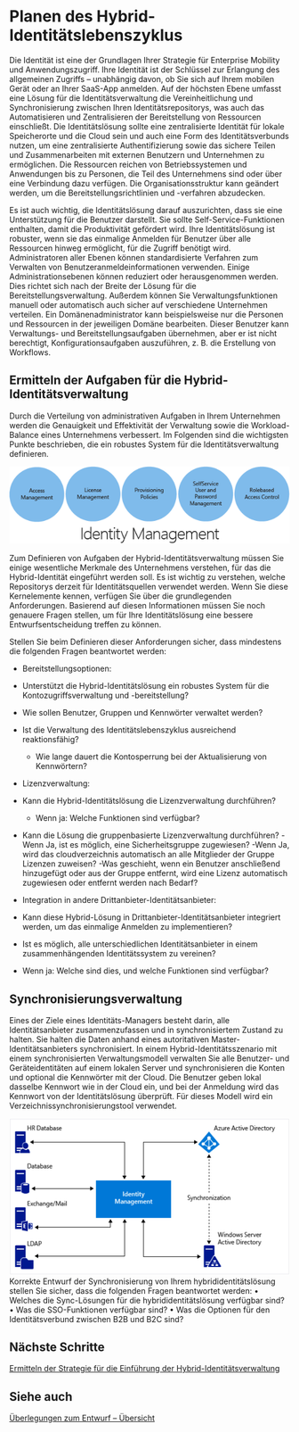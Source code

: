 <properties
    pageTitle="Überlegungen zum Entwurf der Azure Active Directory-Hybrid-Identität – Ermitteln der Aufgaben für die Hybrid-Identitätsverwaltung | Microsoft Azure"
    description="Mit der bedingten Zugriffssteuerung überprüft Azure Active Directory die besonderen Bedingungen, die Sie beim Authentifizieren des Benutzers und vor dem Gewähren des Zugriffs auf die Anwendung auswählen. Nachdem diese Bedingungen erfüllt sind, wird der Benutzer authentifiziert und erhält Zugriff auf die Anwendung."
    documentationCenter=""
    services="active-directory"
    authors="femila"
    manager="stevenpo"
    editor=""/>

<tags
    ms.service="active-directory"
    ms.devlang="na"
    ms.topic="article"
    ms.tgt_pltfrm="na"
    ms.workload="identity" 
    ms.date="11/11/2015"
    ms.author="femila"/>

# Planen des Hybrid-Identitätslebenszyklus 

Die Identität ist eine der Grundlagen Ihrer Strategie für Enterprise Mobility und Anwendungszugriff. Ihre Identität ist der Schlüssel zur Erlangung des allgemeinen Zugriffs – unabhängig davon, ob Sie sich auf Ihrem mobilen Gerät oder an Ihrer SaaS-App anmelden. Auf der höchsten Ebene umfasst eine Lösung für die Identitätsverwaltung die Vereinheitlichung und Synchronisierung zwischen Ihren Identitätsrepositorys, was auch das Automatisieren und Zentralisieren der Bereitstellung von Ressourcen einschließt. Die Identitätslösung sollte eine zentralisierte Identität für lokale Speicherorte und die Cloud sein und auch eine Form des Identitätsverbunds nutzen, um eine zentralisierte Authentifizierung sowie das sichere Teilen und Zusammenarbeiten mit externen Benutzern und Unternehmen zu ermöglichen. Die Ressourcen reichen von Betriebssystemen und Anwendungen bis zu Personen, die Teil des Unternehmens sind oder über eine Verbindung dazu verfügen. Die Organisationsstruktur kann geändert werden, um die Bereitstellungsrichtlinien und -verfahren abzudecken.

Es ist auch wichtig, die Identitätslösung darauf auszurichten, dass sie eine Unterstützung für die Benutzer darstellt. Sie sollte Self-Service-Funktionen enthalten, damit die Produktivität gefördert wird. Ihre Identitätslösung ist robuster, wenn sie das einmalige Anmelden für Benutzer über alle Ressourcen hinweg ermöglicht, für die Zugriff benötigt wird. Administratoren aller Ebenen können standardisierte Verfahren zum Verwalten von Benutzeranmeldeinformationen verwenden. Einige Administrationsebenen können reduziert oder herausgenommen werden. Dies richtet sich nach der Breite der Lösung für die Bereitstellungsverwaltung. Außerdem können Sie Verwaltungsfunktionen manuell oder automatisch auch sicher auf verschiedene Unternehmen verteilen. Ein Domänenadministrator kann beispielsweise nur die Personen und Ressourcen in der jeweiligen Domäne bearbeiten. Dieser Benutzer kann Verwaltungs- und Bereitstellungsaufgaben übernehmen, aber er ist nicht berechtigt, Konfigurationsaufgaben auszuführen, z. B. die Erstellung von Workflows.


## Ermitteln der Aufgaben für die Hybrid-Identitätsverwaltung
Durch die Verteilung von administrativen Aufgaben in Ihrem Unternehmen werden die Genauigkeit und Effektivität der Verwaltung sowie die Workload-Balance eines Unternehmens verbessert. Im Folgenden sind die wichtigsten Punkte beschrieben, die ein robustes System für die Identitätsverwaltung definieren.

 ![](./media/hybrid-id-design-considerations/Identity_management_considerations.png)


Zum Definieren von Aufgaben der Hybrid-Identitätsverwaltung müssen Sie einige wesentliche Merkmale des Unternehmens verstehen, für das die Hybrid-Identität eingeführt werden soll. Es ist wichtig zu verstehen, welche Repositorys derzeit für Identitätsquellen verwendet werden. Wenn Sie diese Kernelemente kennen, verfügen Sie über die grundlegenden Anforderungen. Basierend auf diesen Informationen müssen Sie noch genauere Fragen stellen, um für Ihre Identitätslösung eine bessere Entwurfsentscheidung treffen zu können.  

Stellen Sie beim Definieren dieser Anforderungen sicher, dass mindestens die folgenden Fragen beantwortet werden:

- Bereitstellungsoptionen: 
 - Unterstützt die Hybrid-Identitätslösung ein robustes System für die Kontozugriffsverwaltung und -bereitstellung?
 - Wie sollen Benutzer, Gruppen und Kennwörter verwaltet werden?
 - Ist die Verwaltung des Identitätslebenszyklus ausreichend reaktionsfähig? 
      - Wie lange dauert die Kontosperrung bei der Aktualisierung von Kennwörtern?
      
- Lizenzverwaltung: 
 - Kann die Hybrid-Identitätslösung die Lizenzverwaltung durchführen?
     - Wenn ja: Welche Funktionen sind verfügbar?
- Kann die Lösung die gruppenbasierte Lizenzverwaltung durchführen? 
      -Wenn Ja, ist es möglich, eine Sicherheitsgruppe zugewiesen? 
       -Wenn Ja, wird das cloudverzeichnis automatisch an alle Mitglieder der Gruppe Lizenzen zuweisen? 
        -Was geschieht, wenn ein Benutzer anschließend hinzugefügt oder aus der Gruppe entfernt, wird eine Lizenz automatisch zugewiesen oder entfernt werden nach Bedarf? 

- Integration in andere Drittanbieter-Identitätsanbieter:
- Kann diese Hybrid-Lösung in Drittanbieter-Identitätsanbieter integriert werden, um das einmalige Anmelden zu implementieren?
- Ist es möglich, alle unterschiedlichen Identitätsanbieter in einem zusammenhängenden Identitätssystem zu vereinen?
- Wenn ja: Welche sind dies, und welche Funktionen sind verfügbar?

## Synchronisierungsverwaltung
Eines der Ziele eines Identitäts-Managers besteht darin, alle Identitätsanbieter zusammenzufassen und in synchronisiertem Zustand zu halten. Sie halten die Daten anhand eines autoritativen Master-Identitätsanbieters synchronisiert. In einem Hybrid-Identitätsszenario mit einem synchronisierten Verwaltungsmodell verwalten Sie alle Benutzer- und Geräteidentitäten auf einem lokalen Server und synchronisieren die Konten und optional die Kennwörter mit der Cloud. Die Benutzer geben lokal dasselbe Kennwort wie in der Cloud ein, und bei der Anmeldung wird das Kennwort von der Identitätslösung überprüft. Für dieses Modell wird ein Verzeichnissynchronisierungstool verwendet.
 
![](./media/hybrid-id-design-considerations/Directory_synchronization.png)
Korrekte Entwurf der Synchronisierung von Ihrem hybrididentitätslösung stellen Sie sicher, dass die folgenden Fragen beantwortet werden:
• Welches die Sync-Lösungen für die hybrididentitätslösung verfügbar sind?
• Was die SSO-Funktionen verfügbar sind?
• Was die Optionen für den Identitätsverbund zwischen B2B und B2C sind?

## Nächste Schritte
[Ermitteln der Strategie für die Einführung der Hybrid-Identitätsverwaltung](active-directory-hybrid-identity-design-considerations-lifecycle-adoption-strategy.md)


## Siehe auch
[Überlegungen zum Entwurf – Übersicht](active-directory-hybrid-identity-design-considerations-overview.md)



